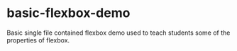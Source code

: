 # basic-flexbox-demo
Basic single file contained flexbox demo used to teach students some of the properties of flexbox.
